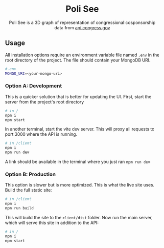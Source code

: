 <h1 align="center">Poli See</h1>
<p align="center">Poli See is a 3D graph of representation of congressional cosponsorship data from <a href="https://api.congress.gov/">api.congress.gov</a></p>

## Usage

All installation options require an environment variable file named `.env` in the root directory of the project. The file should contain your MongoDB URI.

```sh
#.env
MONGO_URI=<your-mongo-uri>
```

### Option A: Development

This is a quicker solution that is better for updating the UI. First, start the server from the project's root directory

```sh
# in /
npm i
npm start
```

In another terminal, start the vite dev server. This will proxy all requests to port 3000 where the API is running.

```sh
# in /client
npm i
npm run dev
```

A link should be available in the terminal where you just ran `npm run dev`

### Option B: Production

This option is slower but is more optimized. This is what the live site uses. Build the full static site:

```sh
# in /client
npm i
npm run build
```

This will build the site to the `client/dist` folder. Now run the main server, which will serve this site in addition to the API:

```sh
# in /
npm i
npm start
```

